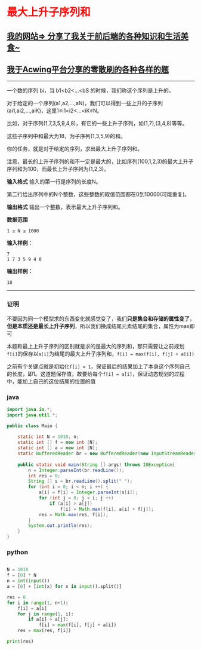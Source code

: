 # <font color='red'>最大上升子序列和</font>

## [我的网站=> 分享了我关于前后端的各种知识和生活美食~](https://www.fanxy.cloud)

## [我于Acwing平台分享的零散刷的各种各样的题](https://www.acwing.com/blog/content/33005/) 

----------
一个数的序列 bi，当 b1<b2<…<bS 的时候，我们称这个序列是上升的。

对于给定的一个序列(a1,a2,…,aN)，我们可以得到一些上升的子序列(ai1,ai2,…,aiK)，这里1≤i1<i2<…<iK≤N。

比如，对于序列(1,7,3,5,9,4,8)，有它的一些上升子序列，如(1,7),(3,4,8)等等。

这些子序列中和最大为18，为子序列(1,3,5,9)的和。

你的任务，就是对于给定的序列，求出最大上升子序列和。

注意，最长的上升子序列的和不一定是最大的，比如序列(100,1,2,3)的最大上升子序列和为100，而最长上升子序列为(1,2,3)。

**输入格式**
输入的第一行是序列的长度N。

第二行给出序列中的N个整数，这些整数的取值范围都在0到10000(可能重复)。

**输出格式**
输出一个整数，表示最大上升子序列和。

**数据范围**

```
1 ≤ N ≤ 1000
```

**输入样例：**


```
7
1 7 3 5 9 4 8
```

**输出样例：**

```
18
```


----------


### 证明

不要因为同一个模型求的东西变化就感觉变了，我们**只是集合和存储的属性变了**，**但是本质还是最长上升子序列**，所以我们换成结尾元素结尾的集合，属性为max即可

本题和最上上升子序列的区别就是求的是最大的序列和，那只需要让之前规划`f[i]`的保存以`a[i]`为结尾的最大上升子序列和，`f[i] = max(f[i], f[j] + a[i])`

之前有个关键点就是初始化`f[i] = 1`，保证最后的结果加上了本身这个序列自己的长度，即1。这道题保存值，故要给每个`f[i] = a[i]`，保证动态规划的过程中，能加上自己的这位结尾的位置的值

### java

```java
import java.io.*;
import java.util.*;

public class Main {
    
    static int N = 1010, n;
    static int [] f = new int [N];
    static int [] a = new int [N];
    static BufferedReader br = new BufferedReader(new InputStreamReader(System.in));
    
    public static void main(String [] args) throws IOException{
        n = Integer.parseInt(br.readLine());
        int res = 0;
        String [] s = br.readLine().split(" ");
        for (int i = 0; i < n; i ++) {
            a[i] = f[i] = Integer.parseInt(s[i]);
            for (int j = 0; j < i; j ++)
                if (a[i] > a[j]) 
                    f[i] = Math.max(f[i], a[i] + f[j]);
            res = Math.max(res, f[i]);
        }
        System.out.println(res);
    }
}
```
### python

```python

N = 1010
f = [0] * N
n = int(input()) 
a = [0] + [int(x) for x in input().split()]

res = 0
for i in range(1, n+1):
    f[i] = a[i]
    for j in range(1, i):
        if a[i] > a[j]:
            f[i] = max(f[i], f[j] + a[i])
    res = max(res, f[i])

print(res)
```